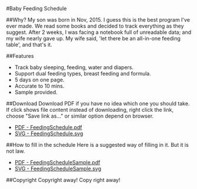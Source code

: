 #Baby Feeding Schedule

##Why?
My son was born in Nov, 2015. I guess this is the best program I've ever made.
We read some books and decided to track everything as they suggest.
After 2 weeks, I was facing a notebook full of unreadable data; and my wife nearly gave up.
My wife said, 'let there be an all-in-one feeding table', and that's it.

##Features
- Track baby sleeping, feeding, water and diapers.
- Support dual feeding types, breast feeding and formula.
- 5 days on one page.
- Accurate to 10 mins.
- Sample provided.

##Download
Download PDF if you have no idea which one you should take.
If click shows file content instead of downloading,
right click the link, choose "Save link as..." or similar option depend on browser.
- [PDF - FeedingSchedule.pdf](https://github.com/limingjie/Feeding-Schedule/raw/master/FeedingSchedule.pdf)
- [SVG - FeedingSchedule.svg](https://github.com/limingjie/Feeding-Schedule/raw/master/FeedingSchedule.svg)

##How to fill in the schedule
Here is a suggested way of filling in it. But it is not law.
- [PDF - FeedingScheduleSample.pdf](https://github.com/limingjie/Feeding-Schedule/raw/master/FeedingScheduleSample.pdf)
- [SVG - FeedingScheduleSample.svg](https://github.com/limingjie/Feeding-Schedule/raw/master/FeedingScheduleSample.svg)

##Copyright
Copyright away! Copy right away!